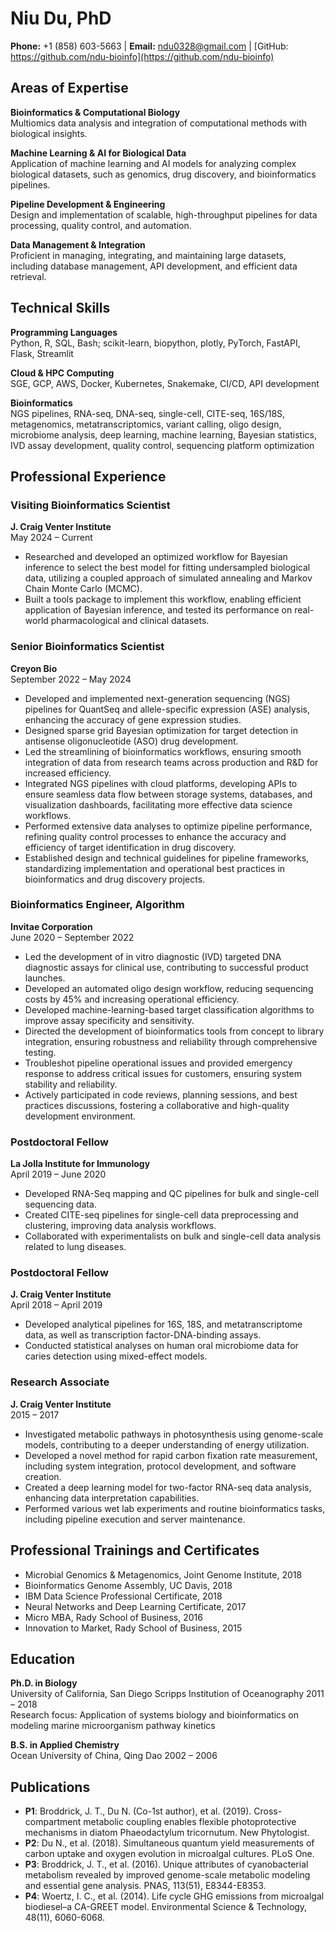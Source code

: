 # Niu Du, PhD

**Phone:** +1 (858) 603-5663 | **Email:** ndu0328@gmail.com | [GitHub: https://github.com/ndu-bioinfo](https://github.com/ndu-bioinfo)


## Areas of Expertise

**Bioinformatics & Computational Biology**  
Multiomics data analysis and integration of computational methods with biological insights.

**Machine Learning & AI for Biological Data**  
Application of machine learning and AI models for analyzing complex biological datasets, such as genomics, drug discovery, and bioinformatics pipelines.

**Pipeline Development & Engineering**  
Design and implementation of scalable, high-throughput pipelines for data processing, quality control, and automation.

**Data Management & Integration**  
Proficient in managing, integrating, and maintaining large datasets, including database management, API development, and efficient data retrieval.

## Technical Skills

**Programming Languages**  
Python, R, SQL, Bash; scikit-learn, biopython, plotly, PyTorch, FastAPI, Flask, Streamlit  

**Cloud & HPC Computing**  
SGE, GCP, AWS, Docker, Kubernetes, Snakemake, CI/CD, API development  

**Bioinformatics**  
NGS pipelines, RNA-seq, DNA-seq, single-cell, CITE-seq, 16S/18S, metagenomics, metatranscriptomics, variant calling, oligo design, microbiome analysis, deep learning, machine learning, Bayesian statistics, IVD assay development, quality control, sequencing platform optimization

## Professional Experience

### Visiting Bioinformatics Scientist  
**J. Craig Venter Institute**  
May 2024 – Current  
- Researched and developed an optimized workflow for Bayesian inference to select the best model for fitting undersampled biological data, utilizing a coupled approach of simulated annealing and Markov Chain Monte Carlo (MCMC).
- Built a tools package to implement this workflow, enabling efficient application of Bayesian inference, and tested its performance on real-world pharmacological and clinical datasets.

### Senior Bioinformatics Scientist  
**Creyon Bio**  
September 2022 – May 2024  
- Developed and implemented next-generation sequencing (NGS) pipelines for QuantSeq and allele-specific expression (ASE) analysis, enhancing the accuracy of gene expression studies.
- Designed sparse grid Bayesian optimization for target detection in antisense oligonucleotide (ASO) drug development.
- Led the streamlining of bioinformatics workflows, ensuring smooth integration of data from research teams across production and R&D for increased efficiency.
- Integrated NGS pipelines with cloud platforms, developing APIs to ensure seamless data flow between storage systems, databases, and visualization dashboards, facilitating more effective data science workflows.
- Performed extensive data analyses to optimize pipeline performance, refining quality control processes to enhance the accuracy and efficiency of target identification in drug discovery.
- Established design and technical guidelines for pipeline frameworks, standardizing implementation and operational best practices in bioinformatics and drug discovery projects.  

### Bioinformatics Engineer, Algorithm  
**Invitae Corporation**  
June 2020 – September 2022  
- Led the development of in vitro diagnostic (IVD) targeted DNA diagnostic assays for clinical use, contributing to successful product launches.  
- Developed an automated oligo design workflow, reducing sequencing costs by 45% and increasing operational efficiency.  
- Developed machine-learning-based target classification algorithms to improve assay specificity and sensitivity.  
- Directed the development of bioinformatics tools from concept to library integration, ensuring robustness and reliability through comprehensive testing.  
- Troubleshot pipeline operational issues and provided emergency response to address critical issues for customers, ensuring system stability and reliability.  
- Actively participated in code reviews, planning sessions, and best practices discussions, fostering a collaborative and high-quality development environment.  

### Postdoctoral Fellow  
**La Jolla Institute for Immunology**  
April 2019 – June 2020  
- Developed RNA-Seq mapping and QC pipelines for bulk and single-cell sequencing data.  
- Created CITE-seq pipelines for single-cell data preprocessing and clustering, improving data analysis workflows.  
- Collaborated with experimentalists on bulk and single-cell data analysis related to lung diseases.  

### Postdoctoral Fellow  
**J. Craig Venter Institute**  
April 2018 – April 2019  
- Developed analytical pipelines for 16S, 18S, and metatranscriptome data, as well as transcription factor-DNA-binding assays.  
- Conducted statistical analyses on human oral microbiome data for caries detection using mixed-effect models.  

### Research Associate  
**J. Craig Venter Institute**  
2015 – 2017  
- Investigated metabolic pathways in photosynthesis using genome-scale models, contributing to a deeper understanding of energy utilization.  
- Developed a novel method for rapid carbon fixation rate measurement, including system integration, protocol development, and software creation.  
- Created a deep learning model for two-factor RNA-seq data analysis, enhancing data interpretation capabilities.  
- Performed various wet lab experiments and routine bioinformatics tasks, including pipeline execution and server maintenance.  

## Professional Trainings and Certificates


- Microbial Genomics & Metagenomics, Joint Genome Institute, 2018  
- Bioinformatics Genome Assembly, UC Davis, 2018  
- IBM Data Science Professional Certificate, 2018  
- Neural Networks and Deep Learning Certificate, 2017  
- Micro MBA, Rady School of Business, 2016  
- Innovation to Market, Rady School of Business, 2015  

## Education


**Ph.D. in Biology**  
University of California, San Diego 
Scripps Institution of Oceanography
2011 – 2018  
Research focus: Application of systems biology and bioinformatics on modeling marine microorganism pathway kinetics  

**B.S. in Applied Chemistry**  
Ocean University of China, Qing Dao 
2002 – 2006

## Publications
- **P1**: Broddrick, J. T., Du N. (Co-1st author), et al. (2019). Cross-compartment metabolic coupling enables flexible photoprotective mechanisms in diatom Phaeodactylum tricornutum. New Phytologist.  
- **P2**: Du N., et al. (2018). Simultaneous quantum yield measurements of carbon uptake and oxygen evolution in microalgal cultures. PLoS One.  
- **P3**: Broddrick, J. T., et al. (2016). Unique attributes of cyanobacterial metabolism revealed by improved genome-scale metabolic modeling and essential gene analysis. PNAS, 113(51), E8344-E8353.  
- **P4**: Woertz, I. C., et al. (2014). Life cycle GHG emissions from microalgal biodiesel–a CA-GREET model. Environmental Science & Technology, 48(11), 6060-6068.  